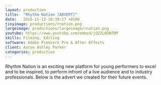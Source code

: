 ```yaml
---
layout: production
title:  "Rhythm Nation [ADVERT]"
date:   2016-11-12 10:39:17 +0100
tinyimage: productions/rnation.png
largeimage: productions/largeimage/rnation.png
youtube: https://www.youtube.com/embed/jO2ZLOGNfDM
skills: Filming, Editing
software: Adobe Premiere Pro & After Effects
client: Aaron Ashley Parker
categories: production
---
```

<!--The date is in american format, sorry!-->
<!--For the youtube link, copy from the videos page, an example would be 'https://www.youtube.com/embed/rT26VIe_VBQ'-->
<!-- Tinyimage must be 500 x 500 pixels, make background transparent (looks better but optional), url is from the /images directory -->
<!-- Write the description below, no character limit -->

Rhythm Nation is an exciting new platform for young performers to excel and to be inspired, to perform infront of a live audience and to industry professionals. Below is the advert we created for their future events.